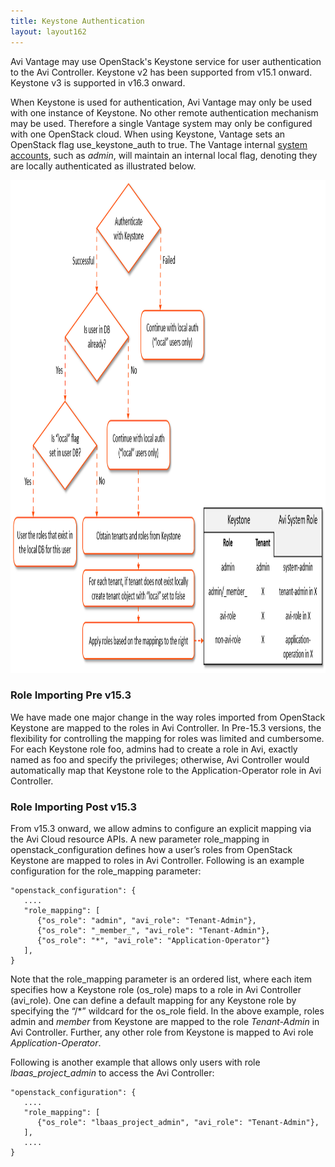 ```yaml
---
title: Keystone Authentication
layout: layout162
---
```

Avi Vantage may use OpenStack's Keystone service for user authentication to the Avi Controller.  Keystone v2 has been supported from v15.1 onward.  Keystone v3 is supported in v16.3 onward.

When Keystone is used for authentication, Avi Vantage may only be used with one instance of Keystone. No other remote authentication mechanism may be used. Therefore a single Vantage system may only be configured with one OpenStack cloud.  When using Keystone, Vantage sets an OpenStack flag use_keystone_auth to true.  The Vantage internal <a href="/docs/16.2/default-system-accounts">system accounts</a>, such as *admin*, will maintain an internal local flag, denoting they are locally authenticated as illustrated below.

 

<a href="img/Keystone.png"><img class="alignnone wp-image-13695 size-full" src="img/Keystone.png" alt="Avi Vantage authentication with OpenStack Keystone" width="1125" height="789"></a>

### Role Importing Pre v15.3

We have made one major change in the way roles imported from OpenStack Keystone are mapped to the roles in Avi Controller. In Pre-15.3 versions, the flexibility for controlling the mapping for roles was limited and cumbersome. For each Keystone role foo, admins had to create a role in Avi, exactly named as foo and specify the privileges; otherwise, Avi Controller would automatically map that Keystone role to the Application-Operator role in Avi Controller.

### Role Importing Post v15.3

From v15.3 onward, we allow admins to configure an explicit mapping via the Avi Cloud resource APIs. A new parameter role_mapping in openstack_configuration defines how a user’s roles from OpenStack Keystone are mapped to roles in Avi Controller. Following is an example configuration for the role_mapping parameter:

<pre><code class="language-lua">"openstack_configuration": {
   ....
   "role_mapping": [
      {"os_role": "admin", "avi_role": "Tenant-Admin"},
      {"os_role": "_member_", "avi_role": "Tenant-Admin"},
      {"os_role": "*", "avi_role": "Application-Operator"}
   ],
}</code></pre>  

Note that the role_mapping parameter is an ordered list, where each item specifies how a Keystone role (os_role) maps to a role in Avi Controller (avi_role). One can define a default mapping for any Keystone role by specifying the “/*” wildcard for the os_role field. In the above example, roles admin and _member_ from Keystone are mapped to the role *Tenant-Admin* in Avi Controller. Further, any other role from Keystone is mapped to Avi role *Application-Operator*.

Following is another example that allows only users with role *lbaas_project_admin* to access the Avi Controller:


<pre><code class="language-lua">"openstack_configuration": {
   ....
   "role_mapping": [
      {"os_role": "lbaas_project_admin", "avi_role": "Tenant-Admin"},
   ],
   ....
}</code></pre>  